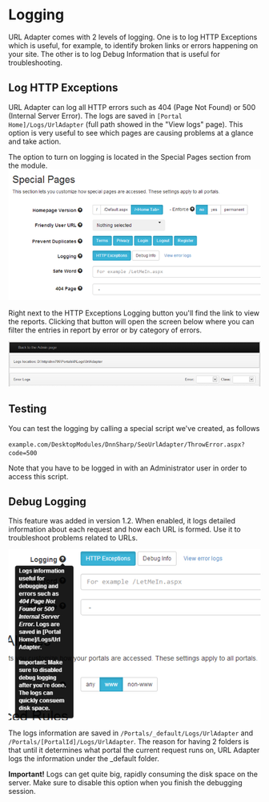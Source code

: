 # Logging

URL Adapter comes with 2 levels of logging. One is to log HTTP Exceptions which is useful, for example, to identify broken links or errors happening on your site. The other is to log Debug Information that is useful for troubleshooting.

## Log HTTP Exceptions

URL Adapter can log all HTTP errors such as 404 (Page Not Found) or 500 (Internal Server Error). The logs are saved in `[Portal Home]/Logs/UrlAdapter` (full path showed in the "View logs" page). This option is very useful to see which pages are causing problems at a glance and take action.

The option to turn on logging is located in the Special Pages section from the module.
![logging settings in special pages section](special-pages.png)

Right next to the HTTP Exceptions Logging button you'll find the link to view the reports. Clicking that button will open the screen below where you can filter the entries in report by error or by category of errors.

![view logs by error type or by category](error.png)

## Testing

You can test the logging by calling a special script we've created, as follows 

`example.com/DesktopModules/DnnSharp/SeoUrlAdapter/ThrowError.aspx?code=500`

Note that you have to be logged in with an Administrator user in order to access this script.

## Debug Logging

This feature was added in version 1.2. When enabled, it logs detailed information about each request and how each URL is formed. Use it to troubleshoot problems related to URLs.

![](debug_login.png)

The logs information are saved in `/Portals/_default/Logs/UrlAdapter` and `/Portals/[PortalId]/Logs/UrlAdapter`. The reason for having 2 folders is that until it determines what portal the current request runs on, URL Adapter logs the information under the _default folder.

**Important!** Logs can get quite big, rapidly consuming the disk space on the server. Make sure to disable this option when you finish the debugging session.